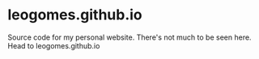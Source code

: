 leogomes.github.io
==================

Source code for my personal website. There's not much to be seen here.
Head to leogomes.github.io
